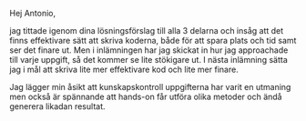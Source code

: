 Hej Antonio,

jag tittade igenom dina lösningsförslag till alla 3 delarna och insåg att det finns effektivare sätt att skriva koderna, både för att spara plats och tid samt ser det finare ut. 
Men i inlämningen har jag skickat in hur jag approachade till varje uppgift, så det kommer se lite stökigare ut. I nästa inlämning sätta jag i mål att skriva lite mer effektivare kod och lite mer finare.

Jag lägger min åsikt att kunskapskontroll uppgifterna har varit en utmaning men också är spännande att hands-on får utföra olika metoder och ändå generera likadan resultat.
